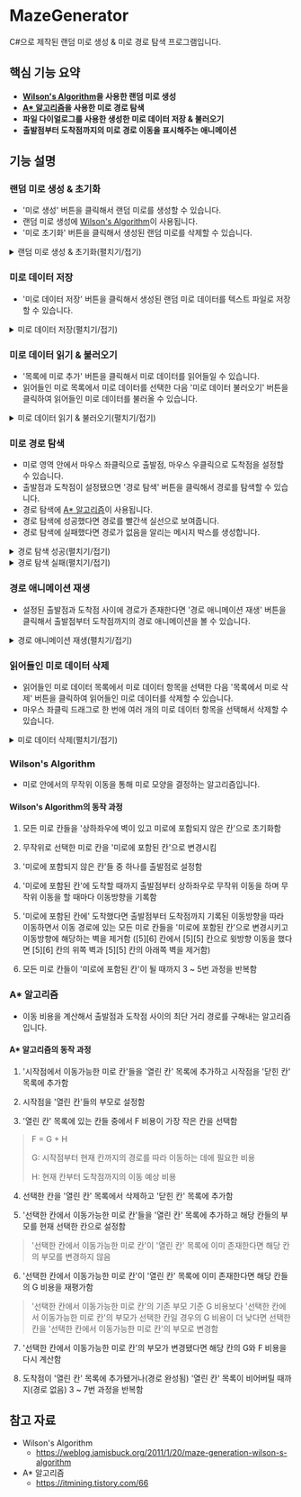 # MazeGenerator
C#으로 제작된 랜덤 미로 생성 & 미로 경로 탐색 프로그램입니다.

## 핵심 기능 요약

* **[Wilson's Algorithm](#wilsons-algorithm)을 사용한 랜덤 미로 생성**
* **[A* 알고리즘](#a-알고리즘)을 사용한 미로 경로 탐색**
* **파일 다이얼로그를 사용한 생성한 미로 데이터 저장 & 불러오기**
* **출발점부터 도착점까지의 미로 경로 이동을 표시해주는 애니메이션**

## 기능 설명

### 랜덤 미로 생성 & 초기화

* '미로 생성' 버튼을 클릭해서 랜덤 미로를 생성할 수 있습니다.
* 랜덤 미로 생성에 [Wilson's Algorithm](#wilsons-algorithm)이 사용됩니다.
* '미로 초기화' 버튼을 클릭해서 생성된 랜덤 미로를 삭제할 수 있습니다.

<details>
  <summary>랜덤 미로 생성 & 초기화(펼치기/접기)</summary><br>

  ![GenerateRandomMazeDemo](https://raw.githubusercontent.com/toxync/MazeGenerator/master/Maze_Generator/demo_images/generate_random_maze_demo.gif)
</details>

### 미로 데이터 저장

* '미로 데이터 저장' 버튼을 클릭해서 생성된 랜덤 미로 데이터를 텍스트 파일로 저장할 수 있습니다.

<details>
  <summary>미로 데이터 저장(펼치기/접기)</summary><br>

  ![SaveMazeDataDemo](https://raw.githubusercontent.com/toxync/MazeGenerator/master/Maze_Generator/demo_images/save_maze_data_demo.gif)
</details>

### 미로 데이터 읽기 & 불러오기

* '목록에 미로 추가' 버튼을 클릭해서 미로 데이터를 읽어들일 수 있습니다.
* 읽어들인 미로 목록에서 미로 데이터를 선택한 다음 '미로 데이터 불러오기' 버튼을 클릭하여 읽어들인 미로 데이터를 불러올 수 있습니다.

<details>
  <summary>미로 데이터 읽기 & 불러오기(펼치기/접기)</summary><br>

  ![LoadMazeDataDemo](https://raw.githubusercontent.com/toxync/MazeGenerator/master/Maze_Generator/demo_images/load_maze_data_demo.gif)
</details>

### 미로 경로 탐색

* 미로 영역 안에서 마우스 좌클릭으로 출발점, 마우스 우클릭으로 도착점을 설정할 수 있습니다.
* 출발점과 도착점이 설정됐으면 '경로 탐색' 버튼을 클릭해서 경로를 탐색할 수 있습니다.
* 경로 탐색에 [A* 알고리즘](#a-알고리즘)이 사용됩니다.
* 경로 탐색에 성공했다면 경로를 빨간색 실선으로 보여줍니다.
* 경로 탐색에 실패했다면 경로가 없음을 알리는 메시지 박스를 생성합니다.

<details>
  <summary>경로 탐색 성공(펼치기/접기)</summary><br>

  ![FindMazePathDemo](https://raw.githubusercontent.com/toxync/MazeGenerator/master/Maze_Generator/demo_images/find_maze_path_demo.gif)
</details>

<details>
  <summary>경로 탐색 실패(펼치기/접기)</summary><br>

  ![NoMazePathDemo](https://raw.githubusercontent.com/toxync/MazeGenerator/master/Maze_Generator/demo_images/no_maze_path_demo.gif)
</details>

### 경로 애니메이션 재생

* 설정된 출발점과 도착점 사이에 경로가 존재한다면 '경로 애니메이션 재생' 버튼을 클릭해서 출발점부터 도착점까지의 경로 애니메이션을 볼 수 있습니다.

<details>
  <summary>경로 애니메이션 재생(펼치기/접기)</summary><br>

  ![ShowPathMotionDemo](https://raw.githubusercontent.com/toxync/MazeGenerator/master/Maze_Generator/demo_images/show_path_motion_demo.gif)
</details>

### 읽어들인 미로 데이터 삭제

* 읽어들인 미로 데이터 목록에서 미로 데이터 항목을 선택한 다음 '목록에서 미로 삭제' 버튼을 클릭하여 읽어들인 미로 데이터를 삭제할 수 있습니다.
* 마우스 좌클릭 드래그로 한 번에 여러 개의 미로 데이터 항목을 선택해서 삭제할 수 있습니다.

<details>
  <summary>미로 데이터 삭제(펼치기/접기)</summary><br>

  ![RemoveMazeDataDemo](https://raw.githubusercontent.com/toxync/MazeGenerator/master/Maze_Generator/demo_images/remove_maze_data_demo.gif)
</details>

### Wilson's Algorithm

* 미로 안에서의 무작위 이동을 통해 미로 모양을 결정하는 알고리즘입니다.

#### Wilson's Algorithm의 동작 과정

1. 모든 미로 칸들을 '상하좌우에 벽이 있고 미로에 포함되지 않은 칸'으로 초기화함

2. 무작위로 선택한 미로 칸을 '미로에 포함된 칸'으로 변경시킴

3. '미로에 포함되지 않은 칸'들 중 하나를 출발점로 설정함

4. '미로에 포함된 칸'에 도착할 때까지 출발점부터 상하좌우로 무작위 이동을 하며 무작위 이동을 할 때마다 이동방향을 기록함

5. '미로에 포함된 칸에' 도착했다면 출발점부터 도착점까지 기록된 이동방향을 따라 이동하면서 이동 경로에 있는 모든 미로 칸들을 '미로에 포함된 칸'으로 변경시키고 이동방향에 해당하는 벽을 제거함
([5][6] 칸에서 [5][5] 칸으로 윗방향 이동을 했다면 [5][6] 칸의 위쪽 벽과 [5][5] 칸의 아래쪽 벽을 제거함)

6. 모든 미로 칸들이 '미로에 포함된 칸'이 될 때까지 3 ~ 5번 과정을 반복함

### A* 알고리즘

* 이동 비용을 계산해서 출발점과 도착점 사이의 최단 거리 경로를 구해내는 알고리즘입니다.

#### A* 알고리즘의 동작 과정

1. '시작점에서 이동가능한 미로 칸'들을 '열린 칸' 목록에 추가하고 시작점을 '닫힌 칸' 목록에 추가함

2. 시작점을 '열린 칸'들의 부모로 설정함

3. '열린 칸' 목록에 있는 칸들 중에서 F 비용이 가장 작은 칸을 선택함

> F = G + H
>
> G: 시작점부터 현재 칸까지의 경로를 따라 이동하는 데에 필요한 비용
>
> H: 현재 칸부터 도착점까지의 이동 예상 비용

4. 선택한 칸을 '열린 칸' 목록에서 삭제하고 '닫힌 칸' 목록에 추가함

5. '선택한 칸에서 이동가능한 미로 칸'들을 '열린 칸' 목록에 추가하고 해당 칸들의 부모를 현재 선택한 칸으로 설정함

> '선택한 칸에서 이동가능한 미로 칸'이 '열린 칸' 목록에 이미 존재한다면 해당 칸의 부모를 변경하지 않음

6. '선택한 칸에서 이동가능한 미로 칸'이 '열린 칸' 목록에 이미 존재한다면 해당 칸들의 G 비용을 재평가함

> '선택한 칸에서 이동가능한 미로 칸'의 기존 부모 기준 G 비용보다 '선택한 칸에서 이동가능한 미로 칸'의 부모가 선택한 칸일 경우의 G 비용이 더 낮다면 선택한 칸을 '선택한 칸에서 이동가능한 미로 칸'의 부모로 변경함

7. '선택한 칸에서 이동가능한 미로 칸'의 부모가 변경됐다면 해당 칸의 G와 F 비용을 다시 계산함

8. 도착점이 '열린 칸' 목록에 추가됐거나(경로 완성됨) '열린 칸' 목록이 비어버릴 때까지(경로 없음) 3 ~ 7번 과정을 반복함

## 참고 자료

* Wilson's Algorithm
  - https://weblog.jamisbuck.org/2011/1/20/maze-generation-wilson-s-algorithm
* A* 알고리즘
  - https://itmining.tistory.com/66

